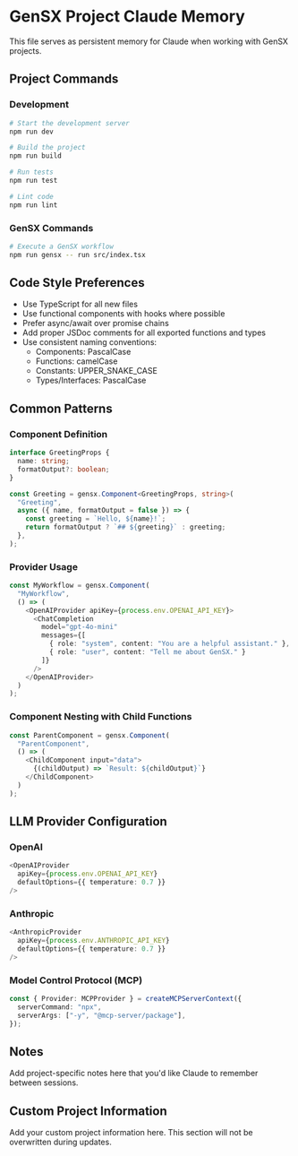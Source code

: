 # GenSX Project Claude Memory

<!-- BEGIN_MANAGED_SECTION -->
<!-- WARNING: Everything between BEGIN_MANAGED_SECTION and END_MANAGED_SECTION will be overwritten when updating @gensx/claude-md -->
<!-- Add your custom content outside of this section to preserve it during updates -->

This file serves as persistent memory for Claude when working with GenSX projects.

## Project Commands

### Development

```bash
# Start the development server
npm run dev

# Build the project
npm run build

# Run tests
npm run test

# Lint code
npm run lint
```

### GenSX Commands

```bash
# Execute a GenSX workflow
npm run gensx -- run src/index.tsx
```

## Code Style Preferences

- Use TypeScript for all new files
- Use functional components with hooks where possible
- Prefer async/await over promise chains
- Add proper JSDoc comments for all exported functions and types
- Use consistent naming conventions:
  - Components: PascalCase
  - Functions: camelCase
  - Constants: UPPER_SNAKE_CASE
  - Types/Interfaces: PascalCase

## Common Patterns

### Component Definition

```typescript
interface GreetingProps {
  name: string;
  formatOutput?: boolean;
}

const Greeting = gensx.Component<GreetingProps, string>(
  "Greeting",
  async ({ name, formatOutput = false }) => {
    const greeting = `Hello, ${name}!`;
    return formatOutput ? `## ${greeting}` : greeting;
  },
);
```

### Provider Usage

```typescript
const MyWorkflow = gensx.Component(
  "MyWorkflow",
  () => (
    <OpenAIProvider apiKey={process.env.OPENAI_API_KEY}>
      <ChatCompletion
        model="gpt-4o-mini"
        messages={[
          { role: "system", content: "You are a helpful assistant." },
          { role: "user", content: "Tell me about GenSX." }
        ]}
      />
    </OpenAIProvider>
  )
);
```

### Component Nesting with Child Functions

```typescript
const ParentComponent = gensx.Component(
  "ParentComponent",
  () => (
    <ChildComponent input="data">
      {(childOutput) => `Result: ${childOutput}`}
    </ChildComponent>
  )
);
```

## LLM Provider Configuration

### OpenAI

```typescript
<OpenAIProvider
  apiKey={process.env.OPENAI_API_KEY}
  defaultOptions={{ temperature: 0.7 }}
/>
```

### Anthropic

```typescript
<AnthropicProvider
  apiKey={process.env.ANTHROPIC_API_KEY}
  defaultOptions={{ temperature: 0.7 }}
/>
```

### Model Control Protocol (MCP)

```typescript
const { Provider: MCPProvider } = createMCPServerContext({
  serverCommand: "npx",
  serverArgs: ["-y", "@mcp-server/package"],
});
```

## Notes

Add project-specific notes here that you'd like Claude to remember between sessions.

<!-- END_MANAGED_SECTION -->

## Custom Project Information

Add your custom project information here. This section will not be overwritten during updates.
